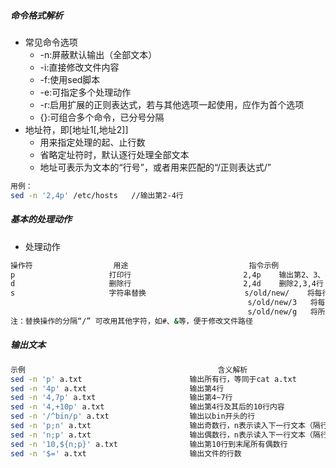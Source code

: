 ##### 命令格式解析
+ 常见命令选项
    - -n:屏蔽默认输出（全部文本）
    - -i:直接修改文件内容
    - -f:使用sed脚本
    - -e:可指定多个处理动作
    - -r:启用扩展的正则表达式，若与其他选项一起使用，应作为首个选项
    - {}:可组合多个命令，已分号分隔
+ 地址符，即[地址1[,地址2]]
    - 用来指定处理的起、止行数
    - 省略定址符时，默认逐行处理全部文本
    - 地址可表示为文本的“行号”，或者用来匹配的“/正则表达式/”
```bash
用例：
sed -n '2,4p' /etc/hosts   //输出第2-4行
```
##### 基本的处理动作
+ 处理动作
```bash
操作符                  用途                           指令示例
p                     打印行                         2,4p    输出第2、3、4行   2p;4p   输出第2行、4行
d                     删除行                         2,4d    删除2,3,4行
s                     字符串替换                      s/old/new/    将每行的第1个old替换为new
                                                     s/old/new/3   将每行的第3个old替换为new
                                                     s/old/new/g   将所有的old都替换为new
注：替换操作的分隔“/” 可改用其他字符，如#、&等，便于修改文件路径
```
##### 输出文本
```bash
示例                                           含义解析
sed -n 'p' a.txt                        输出所有行，等同于cat a.txt
sed -n '4p' a.txt                       输出第4行
sed -n '4,7p' a.txt                     输出第4~7行
sed -n '4,+10p' a.txt                   输出第4行及其后的10行内容
sed -n '/^bin/p' a.txt                  输出以bin开头的行
sed -n 'p;n' a.txt                      输出奇数行，n表示读入下一行文本（隔行）
sed -n 'n;p' a.txt                      输出偶数行，n表示读入下一行文本（隔行）
sed -n '10,${n;p}' a.txt                输出第10行到末尾所有偶数行
sed -n '$=' a.txt                       输出文件的行数
```
